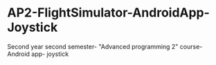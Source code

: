 # AP2-FlightSimulator-AndroidApp-Joystick
Second year second semester- "Advanced programming 2" course- Android app- joystick
